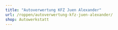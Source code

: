 ```yaml
---
title: "Autoverwertung KFZ Juen Alexander"
url: /roppen/autoverwertung-kfz-juen-alexander/
shop: Autowerkstatt
---
```


